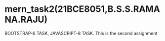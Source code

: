 # mern_task2(21BCE8051,B.S.S.RAMANA.RAJU)
BOOTSTRAP-6 TASK, JAVASCRIPT-8 TASK. This is the second assignment 
